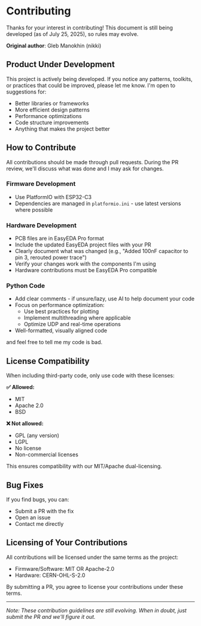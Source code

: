 # Contributing

Thanks for your interest in contributing! This document is still being developed (as of July 25, 2025), so rules may evolve.

**Original author**: Gleb Manokhin (nikki)

## Product Under Development

This project is actively being developed. If you notice any patterns, toolkits, or practices that could be improved, please let me know. I'm open to suggestions for:
- Better libraries or frameworks
- More efficient design patterns
- Performance optimizations
- Code structure improvements
- Anything that makes the project better

## How to Contribute

All contributions should be made through pull requests. During the PR review, we'll discuss what was done and I may ask for changes.

### Firmware Development
- Use PlatformIO with ESP32-C3
- Dependencies are managed in `platformio.ini` - use latest versions where possible

### Hardware Development  
- PCB files are in EasyEDA Pro format
- Include the updated EasyEDA project files with your PR
- Clearly document what was changed (e.g., "Added 100nF capacitor to pin 3, rerouted power trace")
- Verify your changes work with the components I'm using
- Hardware contributions must be EasyEDA Pro compatible

### Python Code
- Add clear comments - if unsure/lazy, use AI to help document your code
- Focus on performance optimization:
  - Use best practices for plotting
  - Implement multithreading where applicable
  - Optimize UDP and real-time operations
- Well-formatted, visually aligned code

and feel free to tell me my code is bad.

## License Compatibility

When including third-party code, only use code with these licenses:

**✅ Allowed:**
- MIT
- Apache 2.0
- BSD

**❌ Not allowed:**
- GPL (any version)
- LGPL
- No license
- Non-commercial licenses

This ensures compatibility with our MIT/Apache dual-licensing.

## Bug Fixes

If you find bugs, you can:
- Submit a PR with the fix
- Open an issue
- Contact me directly

## Licensing of Your Contributions

All contributions will be licensed under the same terms as the project:
- Firmware/Software: MIT OR Apache-2.0 
- Hardware: CERN-OHL-S-2.0

By submitting a PR, you agree to license your contributions under these terms.

---

*Note: These contribution guidelines are still evolving. When in doubt, just submit the PR and we'll figure it out.*